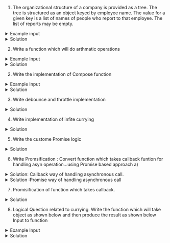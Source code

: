 1.  The organizational structure of a company is provided as a tree. The tree is structured as an object keyed by employee name. The value for a given key is a list of names of people who report to that employee. The list of reports may be empty.


<details>
<summary>Example input</summary>

```
 const tree = {
'Jane Mayer': ['Baraka Tumuti', 'Sarah Lee', 'David Heinsburg'],
'Baraka Tumuti': ['Abida Begum'],
'Sarah Lee': ['David Gibbly', 'Kelsey Hamming'],
'David Heinsburg': [],
'Abida Begum': ['Dave Bunt', 'James Ray'],
'David Gibbly': [],
'Kelsey Hamming': [],
'Dave Bunt': [],
'James Ray': [],
}; 
```
</details>

<details>
<summary>Solution</summary>
 
 ```
function printSuborg2(leader) {
 let reportees = tree[leader];
 if(reportees.length===0){
 return leader;
}
 reportees.forEach( rep =>{
output.push(printSuborg2( rep))
})
return leader;
}
// run function
printSuborg('Jane Mayer');
```
 </details> 



2. Write a function which will do arthmatic operations

<details>
  <summary>Example Input</summary>
 
```
console.log("plus(3).minus(2).value()", plus(3).minus(2).plus(7).value());  // output: 8
console.log("minus(3).minus(3).value()", minus(3).minus(3).value());  //// output: 0
```
</details>

<details>
  <summary>Solution</summary>

 ```
//first solution
class Box {
  constructor(v) { this._value = v }
  plus(v) { this._value += v; return this; }
  minus(v) { this._value -= v; return this; }
  value() { return this._value; }
}
function plus(v) { return new Box(v) }

//second solution

function plus(x) {
    return {
        _value: x,
        plus(y) { return plus(this._value + y) },
        minus(y) { return plus(this._value - y) },
        value() { return this._value }
    }
}
function minus(x) {
    return plus(-x)
}
```
</details>


2. Write the implementation of Compose function
<details>
  <summary>Example Input</summary>
 
```
console.info(compose(mul,sum)(2))   // should print 16
```
</details>

<details>
  <summary>Solution</summary>

 ```
function sum(a) {
    return a + a;
}
function mul(a) {
    return a * a;
}

function compose(...funcs) {
    return (args)=>{
        return funcs.reduceRight((acc,fun)=> fun(acc),args);
    }
}
```
</details>



3. Write debounce and throttle implementation

<details>
  <summary>Solution</summary>
 
 ```
function debounce(func, timeout = 300){
  let timer;
  return (...args) => {
    clearTimeout(timer);
    let self =this;
    timer = setTimeout(() => { func.apply(self, args); }, timeout);
  };
}
function saveInput(args){
  console.log('Saving data',args);
  console.log(this)
}

let obj={
  name:"Prashant"
}
const processChange = debounce.call(obj,saveInput);
processChange("test");
```
</details>


4. Write implementation of infite currying
<details>
  <summary>Solution</summary>
 
 ```
function infiniteSum(a) {
    return function (b){
        if(b){
            return infiniteSum(a+b);
        }
        return a;
    }
}
console.log(infiniteSum(3)(3)())
```
</details>


5. Write the custome Promise logic
<details>
  <summary>Solution</summary>
 
 ```
Solution:
function CustomePromise(executorFunc) {

    let resolution="pending";
    let successCb=[];
    let failureCb=[];

    function resolve(params) {
        const [successfunc] = successCb;
        successfunc(params);
    }

    function reject(params) {
        const [failureFunc] = failureCb;
        failureFunc(params);
    }

    setTimeout(()=>{
        executorFunc(resolve,reject);
    },1000);

    return{
        status:resolution,
        then:function (successfunc,failureFunc) {
            if(this.status=='pending'){
                successCb.push(successfunc);
                failureCb.push(failureFunc);
            }else{
                 successCb("successCb");
            }
        }
    }
}


const ourPromise = new CustomePromise((resolve,reject)=>{
    resolve("i am done");
})

console.log(ourPromise)
ourPromise.then((value)=> console.log(value));
```
</details>


6. Write Promsification : Convert function which takes callback funtion for handling asyn operation...using Promise based approach
   a) 

<details>
  <summary>Solution: Callback way of handling asynchronous call.</summary>
 
```
function loadScript(scriptfile,callBack){
   const script=document.createElement("script")
   script.src=scriptfile;
   script.onload=function(ev){
       callBack(null,"script loaded");
   }
   document.head.append(script);
}

function callBack(err,result){
   if(err){
       // do something
   }else{
       // do something
   }
}
loadScript("some/script.js",callBack)
```
</details>

<details>
  <summary>Solution :Promise way of handling asynchronous call</summary>

 ```
function loadScriptPromise(scriptfile){
    return new Promise((resolve,reject)=>{
        const script=document.createElement("script")
        script.src=scriptfile;
        script.onload=function(ev){
            resolve("script loaded");
        }
        script.onerror=function(ev){
            reject(new Error("script error"));
        }
        document.head.append(script);
    });
}

loadScriptPromise("some/script.js")
.then(res=>console.log(res))
.catch(err=>console.log(err))
```
</details>




7. Promisification of function which takes callback.

<details>
  <summary>Solution</summary>
 
```
function promisify(func){
    return (...args)=>{
        let bogus="";// as i want to use return statement in arrow function and avoid warning
        return new Promise((resolve,reject)=>{
            const callBack1=(err,res)=>{
                    if(err) reject(err);
                    else resolve(res);
            }
            const newArgs=args.push(callBack1);
           return func.call(newArgs);
        })
    }
}

promisify(loadScript)("some/script").then(()=>console.log("done"))
```

</details>


8. Logical Question related to currying. Write the function which will take object as shown below and then produce the result as shown below
   Input to function

<details>
  <summary>Example Input</summary>

```
const e = expresssion({
    sum: "a+b",
    mul: "a*b",
    nested: {
        sum: "a+b"
    }
})
```
</details>

<details>
  <summary>Solution</summary>

 ```
function expresssion(obj){
    return( (a,b)=>{
        const output={};
        Object.keys(obj).forEach(key=>{
            if (typeof obj[key]==='object'){
               const res= expresssion(obj[key])(a,b);
                output[key]=res;
            }else{
                const operation = obj[key][1];
                output[key]=eval(`${a} ${operation} ${b}`);
            }
        })
        return output;
    })
}
```
</details>


